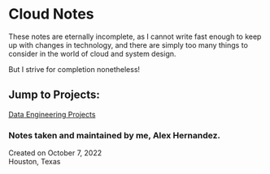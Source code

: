 # Cloud Notes

These notes are eternally incomplete, as I cannot write fast enough to keep up with changes in technology, and there are simply too many things to consider in the world of cloud and system design.

But I strive for completion nonetheless!

## Jump to Projects:
[Data Engineering Projects](https://github.com/Alex-TheLuchador/cloud-notes/tree/master/Data%20Science%20%26%20Engineering/Projects)

### Notes taken and maintained by me, Alex Hernandez.
Created on October 7, 2022 <br>
Houston, Texas
